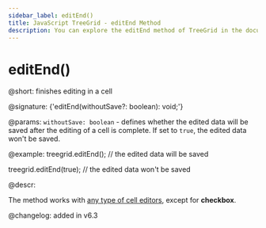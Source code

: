```yaml
---
sidebar_label: editEnd()
title: JavaScript TreeGrid - editEnd Method 
description: You can explore the editEnd method of TreeGrid in the documentation of the DHTMLX JavaScript UI library. Browse developer guides and API reference, try out code examples and live demos, and download a free 30-day evaluation version of DHTMLX Suite 7.
---
```


# editEnd()

@short: finishes editing in a cell

@signature: {'editEnd(withoutSave?: boolean): void;'}

@params:
`withoutSave: boolean` - defines whether the edited data will be saved after the editing of a cell is complete. If set to `true`, the edited data won't be saved.

@example:
treegrid.editEnd(); // the edited data will be saved

treegrid.editEnd(true); // the edited data won't be saved

@descr:

The method works with [any type of cell editors](treegrid/configuration.md#setting-type-of-column-editor), except for **checkbox**. 

@changelog: added in v6.3

[comment]: # (@relatedapi: treegrid/api/treegrid_editcell_method.md)

[comment]: # (@related: treegrid/usage.md#editing-data)
